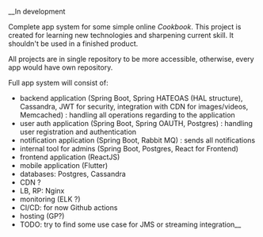 __In development

Complete app system for some simple online _Cookbook_.
This project is created for learning new technologies and sharpening current skill. It shouldn't be used in a finished product.

All projects are in single repository to be more accessible, otherwise, every app would have own repository.

Full app system will consist of:
- backend application (Spring Boot, Spring HATEOAS (HAL structure), Cassandra, JWT for security, integration with CDN for images/videos, Memcached) : handling all operations regarding to the application
- user auth application (Spring Boot, Spring OAUTH, Postgres) : handling user registration and authentication
- notification application (Spring Boot, Rabbit MQ) : sends all notifications
- internal tool for admins (Spring Boot, Postgres, React for Frontend)
- frontend application (ReactJS)
- mobile application (Flutter)
- databases: Postgres, Cassandra
- CDN ?
- LB, RP: Nginx
- monitoring (ELK ?)
- CI/CD: for now Github actions
- hosting (GP?)
- TODO: try to find some use case for JMS or streaming integration__
